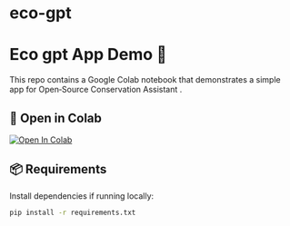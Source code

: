 # eco-gpt

# Eco gpt App Demo 🚀

This repo contains a Google Colab notebook that demonstrates a simple app for Open‑Source Conservation Assistant .

## 🔗 Open in Colab
[![Open In Colab](https://colab.research.google.com/assets/colab-badge.svg)](
https://colab.research.google.com/github/frasfras/eco-gpt/blob/main/notebook.ipynb
)

## 📦 Requirements
Install dependencies if running locally:
```bash
pip install -r requirements.txt
